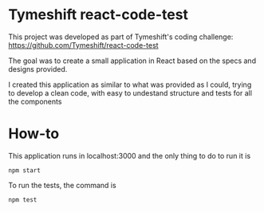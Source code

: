 # Tymeshift react-code-test

This project was developed as part of Tymeshift's coding challenge: https://github.com/Tymeshift/react-code-test

The goal was to create a small application in React based on the specs and designs provided.

I created this application as similar to what was provided as I could, trying to develop a clean code, with easy to undestand structure and tests for all the components

# How-to

This application runs in localhost:3000 and the only thing to do to run it is
```
npm start
```


To run the tests, the command is
```
npm test
```
